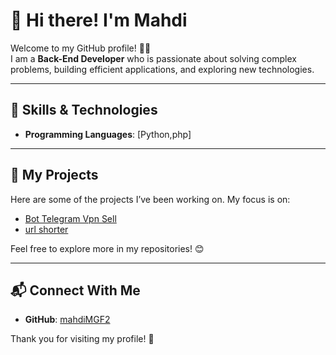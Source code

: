 # 👋 Hi there! I'm Mahdi

Welcome to my GitHub profile! 👨‍💻  
I am a **Back-End Developer** who is passionate about solving complex problems, building efficient applications, and exploring new technologies.

---

## 🚀 Skills & Technologies
- **Programming Languages**: [Python,php]
---

## 📂 My Projects
Here are some of the projects I’ve been working on. My focus is on:
- [Bot Telegram Vpn Sell](https://github.com/mahdiMGF2/botmirzapanel)
- [url shorter](https://github.com/mahdiMGF2/url_shorter)

Feel free to explore more in my repositories! 😊

---

## 📬 Connect With Me
- **GitHub**: [mahdiMGF2](https://github.com/mahdiMGF2)

Thank you for visiting my profile! 🌟

